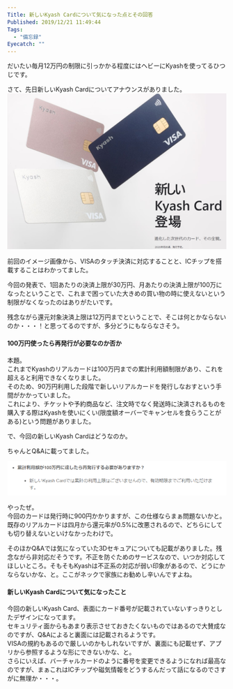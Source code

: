 ```yaml
---
Title: 新しいKyash Cardについて気になった点とその回答
Published: 2019/12/21 11:49:44
Tags:
  - "備忘録"
Eyecatch: ""
---
```

だいたい毎月12万円の制限に引っかかる程度にはヘビーにKyashを使ってるひつじです。  

さて、先日新しいKyash Cardについてアナウンスがありました。  
![](20191221113353.png) 


<?# OEmbed "https://kyash.co/kyashcard/" /?>


前回のイメージ画像から、VISAのタッチ決済に対応することと、ICチップを搭載することはわかってました。  

今回の発表で、1回あたりの決済上限が30万円、月あたりの決済上限が100万になったということで、これまで困っていた大きめの買い物の時に使えないという制限がなくなったのはありがたいです。  

残念ながら還元対象決済上限は12万円までということで、そこは何とかならないのか・・・！と思ってるのですが、多分どうにもならなさそう。  

#### 100万円使ったら再発行が必要なのか否か  

本題。  
これまでKyashのリアルカードは100万円までの累計利用額制限があり、これを超えると利用できなくなりました。  
そのため、90万円利用した段階で新しいリアルカードを発行しなおすという手間がかかっていました。  
これにより、チケットや予約商品など、注文時でなく発送時に決済されるものを購入する際はKyashを使いにくい(限度額オーバーでキャンセルを食らうことがある)という問題がありました。  

で、今回の新しいKyash Cardはどうなのか。  

ちゃんとQ&Aに載ってました。  

<?# OEmbed "https://support.kyash.co/hc/ja/articles/360037981951" /?>

![](20191221114055.png) 

やったぜ。  
今回のカードは発行時に900円かかりますが、この仕様ならまぁ問題ないかと。既存のリアルカードは四月から還元率が0.5%に改悪されるので、どちらにしても切り替えないといけなかったわけで。  

そのほかQ&Aでは気になっていた3Dセキュアについても記載がありました。残念ながら非対応だそうです。不正を防ぐためのサービスなので、いつか対応してほしいところ。そもそもKyashは不正系の対応が弱い印象があるので、どうにかならないかな、と。ここがネックで家族にお勧めし辛いんですよね。  

#### 新しいKyash Cardについて気になったこと  
今回の新しいKyash Card、表面にカード番号が記載されていないすっきりとしたデザインになってます。  
セキュリティ面からもあまり表示させておきたくないものではあるので大賛成なのですが、Q&Aによると裏面には記載されるようです。  
VISAの規約もあるので厳しいのかもしれないですが、裏面にも記載せず、アプリから参照するような形にできないかな、と。  
さらにいえば、バーチャルカードのように番号を変更できるようになれば最高なのですが、まぁこれはICチップや磁気情報をどうするんだって話になるのでさすがに無理か・・・。  

